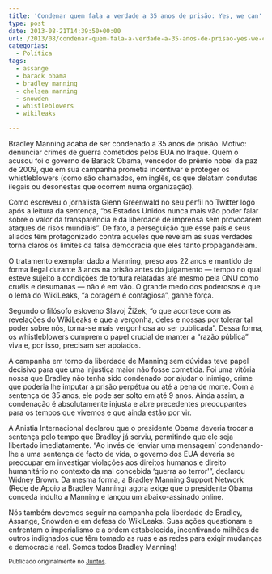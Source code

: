 ```yaml
---
title: 'Condenar quem fala a verdade a 35 anos de prisão: Yes, we can'
type: post
date: 2013-08-21T14:39:50+00:00
url: /2013/08/condenar-quem-fala-a-verdade-a-35-anos-de-prisao-yes-we-can/
categorias:
  - Política
tags:
  - assange
  - barack obama
  - bradley manning
  - chelsea manning
  - snowden
  - whistleblowers
  - wikileaks

---
```

Bradley Manning acaba de ser condenado a 35 anos de prisão. Motivo: denunciar crimes de guerra cometidos pelos EUA no Iraque. Quem o acusou foi o governo de Barack Obama, vencedor do prêmio nobel da paz de 2009, que em sua campanha prometia incentivar e proteger os whistleblowers (como são chamados, em inglês, os que delatam condutas ilegais ou desonestas que ocorrem numa organização).

Como escreveu o jornalista Glenn Greenwald no seu perfil no Twitter logo após a leitura da sentença, “os Estados Unidos nunca mais vão poder falar sobre o valor da transparência e da liberdade de imprensa sem provocarem ataques de risos mundiais”. De fato, a perseguição que esse país e seus aliados têm protagonizado contra aqueles que revelam as suas verdades torna claros os limites da falsa democracia que eles tanto propagandeiam.

O tratamento exemplar dado a Manning, preso aos 22 anos e mantido de forma ilegal durante 3 anos na prisão antes do julgamento — tempo no qual esteve sujeito a condições de tortura relatadas até mesmo pela ONU como cruéis e desumanas — não é em vão. O grande medo dos poderosos é que o lema do WikiLeaks, “a coragem é contagiosa”, ganhe força.

Segundo o filósofo esloveno Slavoj Žižek, “o que acontece com as revelações do WikiLeaks é que a vergonha, deles e nossas por tolerar tal poder sobre nós, torna-se mais vergonhosa ao ser publicada”. Dessa forma, os whistleblowers cumprem o papel crucial de manter a “razão pública” viva e, por isso, precisam ser apoiados.

A campanha em torno da liberdade de Manning sem dúvidas teve papel decisivo para que uma injustiça maior não fosse cometida. Foi uma vitória nossa que Bradley não tenha sido condenado por ajudar o inimigo, crime que poderia lhe imputar a prisão perpétua ou até a pena de morte. Com a sentença de 35 anos, ele pode ser solto em até 9 anos. Ainda assim, a condenação é absolutamente injusta e abre precedentes preocupantes para os tempos que vivemos e que ainda estão por vir.

A Anistia Internacional declarou que o presidente Obama deveria trocar a sentença pelo tempo que Bradley já serviu, permitindo que ele seja libertado imediatamente. “Ao invés de ‘enviar uma mensagem’ condenando-lhe a uma sentença de facto de vida, o governo dos EUA deveria se preocupar em investigar violações aos direitos humanos e direito humanitário no contexto da mal concebida ‘guerra ao terror'”, declarou Widney Brown. Da mesma forma, a Bradley Manning Support Network (Rede de Apoio a Bradley Manning) agora exige que o presidente Obama conceda indulto a Manning e lançou um abaixo-assinado online.

Nós também devemos seguir na campanha pela liberdade de Bradley, Assange, Snowden e em defesa do WikiLeaks. Suas ações questionam e enfrentam o imperialismo e a ordem estabelecida, incentivando milhões de outros indignados que têm tomado as ruas e as redes para exigir mudanças e democracia real. Somos todos Bradley Manning!

<small>Publicado originalmente no <a href="https://juntos.org.br/2013/08/condenar-quem-fala-a-verdade-a-35-anos-de-prisao-yes-we-can/">Juntos</a>.</small>
